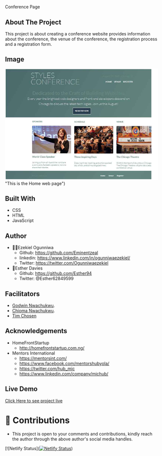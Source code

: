 #
Conference Page

## About The Project
This project is about creating a conference website provides information about the conference, the venue of the conference, the registration process and a registration form.


## Image
![welcome interface.](/assets/images/rea.jpg) "This is the Home web page")

## Built With
* CSS
* HTML
* JavaScript

## Author
* 👨‍🦱Ezekiel Ogunniwa
  * Github: https://github.com/Eminentzeal
  * linkedin: https://www.linkedin.com/in/ogunniwaezekiel/
  * Twitter: https://twitter.com/Ogunniwaezekiel
* 👩Esther Davies
  * Github: https://github.com/Esther94
  * Twitter: @Esther62849599

## Facilitators
* [Godwin Nwachukwu](https://github.com/Gnwin).
* [Chioma Nwachukwu](https://github.com/Chiomy).
* [Tim Chosen](www.twitter.com/timchosen)

## Acknowledgements
* HomeFrontStartup
  * http://homefrontstartup.com.ng/
* Mentors International
  * https://mentorsint.com/
  * https://www.facebook.com/mentorshubyola/
  * https://twitter.com/hub_mic
  * https://www.linkedin.com/company/michub/

## Live Demo
[Click Here to see project live](https://ezekiel-esther-conference-page.netlify.app/)

# 🤝 Contributions
* This project is open to your comments and contributions, kindly reach the author through the above author's social media handles.

[![Netlify Status]([![Netlify Status](https://api.netlify.com/api/v1/badges/8f87de29-eeaf-43f8-952b-719f390f390c/deploy-status)](https://app.netlify.com/sites/ezekiel-esther-conference-page/deploys))